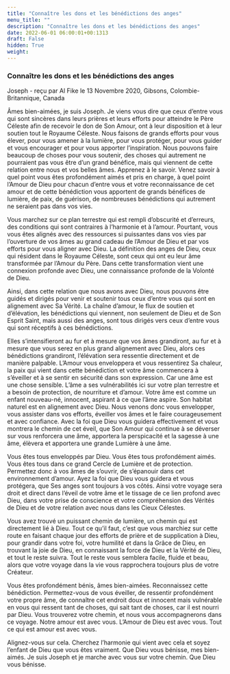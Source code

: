 ```yaml
---
title: "Connaître les dons et les bénédictions des anges"
menu_title: ""
description: "Connaître les dons et les bénédictions des anges"
date: 2022-06-01 06:00:01+00:1313
draft: False
hidden: True
weight:
---
```

### Connaître les dons et les bénédictions des anges

Joseph - reçu par Al Fike le 13 Novembre 2020, Gibsons, Colombie-Britannique, Canada

Âmes bien-aimées, je suis Joseph. Je viens vous dire que ceux d’entre vous qui sont sincères dans leurs prières et leurs efforts pour atteindre le Père Céleste afin de recevoir le don de Son Amour, ont à leur disposition et à leur soutien tout le Royaume Céleste. Nous faisons de grands efforts pour vous élever, pour vous amener à la lumière, pour vous protéger, pour vous guider et vous encourager et pour vous apporter l’inspiration. Nous pouvons faire beaucoup de choses pour vous soutenir, des choses qui autrement ne pourraient pas vous être d’un grand bénéfice, mais qui viennent de cette relation entre nous et vos belles âmes. Apprenez à le savoir. Venez savoir à quel point vous êtes profondément aimés et pris en charge, à quel point l’Amour de Dieu pour chacun d’entre vous et votre reconnaissance de cet amour et de cette bénédiction vous apportent de grands bénéfices de lumière, de paix, de guérison, de nombreuses bénédictions qui autrement ne seraient pas dans vos vies.

Vous marchez sur ce plan terrestre qui est rempli d’obscurité et d’erreurs, des conditions qui sont contraires à l’harmonie et à l’amour. Pourtant, vous vous êtes alignés avec des ressources si puissantes dans vos vies par l’ouverture de vos âmes au grand cadeau de l’Amour de Dieu et par vos efforts pour vous aligner avec Dieu. La définition des anges de Dieu, ceux qui résident dans le Royaume Céleste, sont ceux qui ont eu leur âme transformée par l’Amour du Père. Dans cette transformation vient une connexion profonde avec Dieu, une connaissance profonde de la Volonté de Dieu.

Ainsi, dans cette relation que nous avons avec Dieu, nous pouvons être guidés et dirigés pour venir et soutenir tous ceux d’entre vous qui sont en alignement avec Sa Vérité. La chaîne d’amour, le flux de soutien et d’élévation, les bénédictions qui viennent, non seulement de Dieu et de Son Esprit Saint, mais aussi des anges, sont tous dirigés vers ceux d’entre vous qui sont réceptifs à ces bénédictions.

Elles s’intensifieront au fur et à mesure que vos âmes grandiront, au fur et à mesure que vous serez en plus grand alignement avec Dieu, alors ces bénédictions grandiront, l’élévation sera ressentie directement et de manière palpable. L’Amour vous enveloppera et vous ressentirez Sa chaleur, la paix qui vient dans cette bénédiction et votre âme commencera à s’éveiller et à se sentir en sécurité dans son expression. Car une âme est une chose sensible. L’âme a ses vulnérabilités ici sur votre plan terrestre et a besoin de protection, de nourriture et d’amour. Votre âme est comme un enfant nouveau-né, innocent, aspirant à ce que l’âme aspire. Son habitat naturel est en alignement avec Dieu. Nous venons donc vous envelopper, vous assister dans vos efforts, éveiller vos âmes et le faire courageusement et avec confiance. Avec la foi que Dieu vous guidera effectivement et vous montrera le chemin de cet éveil, que Son Amour qui continue à se déverser sur vous renforcera une âme, apportera la perspicacité et la sagesse à une âme, élèvera et apportera une grande Lumière à une âme.

Vous êtes tous enveloppés par Dieu. Vous êtes tous profondément aimés. Vous êtes tous dans ce grand Cercle de Lumière et de protection. Permettez donc à vos âmes de s’ouvrir, de s’épanouir dans cet environnement d’amour. Ayez la foi que Dieu vous guidera et vous protégera, que Ses anges sont toujours à vos côtés. Ainsi votre voyage sera droit et direct dans l’éveil de votre âme et le tissage de ce lien profond avec Dieu, dans votre prise de conscience et votre compréhension des Vérités de Dieu et de votre relation avec nous dans les Cieux Célestes.

Vous avez trouvé un puissant chemin de lumière, un chemin qui est directement lié à Dieu. Tout ce qu’il faut, c’est que vous marchiez sur cette route en faisant chaque jour des efforts de prière et de supplication à Dieu, pour grandir dans votre foi, votre humilité et dans la Grâce de Dieu, en trouvant la joie de Dieu, en connaissant la force de Dieu et la Vérité de Dieu, et tout le reste suivra. Tout le reste vous semblera facile, fluide et beau, alors que votre voyage dans la vie vous rapprochera toujours plus de votre Créateur.

Vous êtes profondément bénis, âmes bien-aimées. Reconnaissez cette bénédiction. Permettez-vous de vous éveiller, de ressentir profondément votre propre âme, de connaître cet endroit doux et innocent mais vulnérable en vous qui ressent tant de choses, qui sait tant de choses, car il est nourri par Dieu. Vous trouverez votre chemin, et nous vous accompagnerons dans ce voyage. Notre amour est avec vous. L’Amour de Dieu est avec vous. Tout ce qui est amour est avec vous.

Alignez-vous sur cela. Cherchez l’harmonie qui vient avec cela et soyez l’enfant de Dieu que vous êtes vraiment. Que Dieu vous bénisse, mes bien-aimés. Je suis Joseph et je marche avec vous sur votre chemin. Que Dieu vous bénisse.
